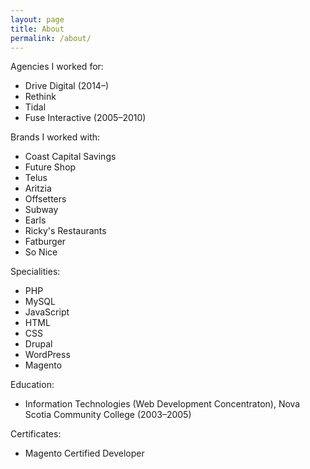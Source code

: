 ```yaml
---
layout: page
title: About
permalink: /about/
---
```


Agencies I worked for:

* Drive Digital (2014–)
* Rethink
* Tidal
* Fuse Interactive (2005–2010)

Brands I worked with:

* Coast Capital Savings
* Future Shop
* Telus
* Aritzia
* Offsetters
* Subway
* Earls
* Ricky's Restaurants
* Fatburger
* So Nice

Specialities: 

* PHP
* MySQL
* JavaScript
* HTML
* CSS
* Drupal
* WordPress
* Magento

Education: 

* Information Technologies (Web Development Concentraton), Nova Scotia Community College (2003–2005)

Certificates:

* Magento Certified Developer
